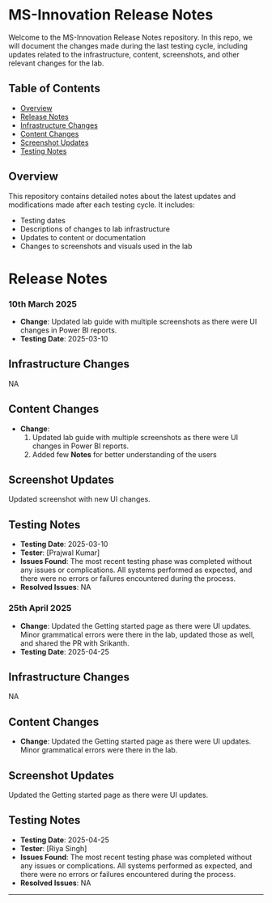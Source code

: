 # MS-Innovation Release Notes

Welcome to the MS-Innovation Release Notes repository. In this repo, we will document the changes made during the last testing cycle, including updates related to the infrastructure, content, screenshots, and other relevant changes for the lab.

## Table of Contents

- [Overview](#overview)
- [Release Notes](#release-notes)
- [Infrastructure Changes](#infrastructure-changes)
- [Content Changes](#content-changes)
- [Screenshot Updates](#screenshot-updates)
- [Testing Notes](#testing-notes)

## Overview

This repository contains detailed notes about the latest updates and modifications made after each testing cycle. It includes:

- Testing dates
- Descriptions of changes to lab infrastructure
- Updates to content or documentation
- Changes to screenshots and visuals used in the lab

# Release Notes

### 10th March 2025

- **Change**: Updated lab guide with multiple screenshots as there were UI changes in Power BI reports.
- **Testing Date**: 2025-03-10

## Infrastructure Changes

NA

## Content Changes

- **Change**:
    1. Updated lab guide with multiple screenshots as there were UI changes in Power BI reports.
    2. Added few **Notes** for better understanding of the users

## Screenshot Updates

Updated screenshot with new UI changes.

## Testing Notes

- **Testing Date**: 2025-03-10
- **Tester**: [Prajwal Kumar]
- **Issues Found**: The most recent testing phase was completed without any issues or complications. All systems performed as expected, and there were no errors or failures encountered during the process.
- **Resolved Issues**: NA

### 25th April 2025

- **Change**: Updated the Getting started page as there were UI updates. Minor grammatical errors were there in the lab, updated those as well, and shared the PR with Srikanth.
- **Testing Date**: 2025-04-25

## Infrastructure Changes

NA

## Content Changes

- **Change**: Updated the Getting started page as there were UI updates. Minor grammatical errors were there in the lab.

## Screenshot Updates

Updated the Getting started page as there were UI updates.

## Testing Notes

- **Testing Date**: 2025-04-25
- **Tester**: [Riya Singh]
- **Issues Found**: The most recent testing phase was completed without any issues or complications. All systems performed as expected, and there were no errors or failures encountered during the process.
- **Resolved Issues**: NA

---
